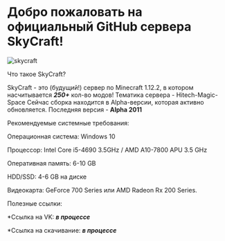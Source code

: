 # Добро пожаловать на официальный GitHub сервера SkyCraft!
![skycraft](https://user-images.githubusercontent.com/112784806/213673544-64d86c62-f6aa-4811-87a6-a7c5408591e4.png)

Что такое SkyCraft?

SkyCraft - это (будущий!) сервер по Minecraft 1.12.2, в котором насчитывается ***250+*** кол-во модов! Тематика сервера - Hitech-Magic-Space
Сейчас сборка находится в Alpha-версии, которая активно обновляется. Последняя версия -  **Alpha 2011**



Рекомендуемые системные требования:

Операционная система: Windows 10

Процессор: Intel Core i5-4690 3.5GHz / AMD A10-7800 APU 3.5 GHz

Оперативная память: 6-10 GB

HDD/SSD: 4-6 GB на диске

Видеокарта: GeForce 700 Series или AMD Radeon Rx 200 Series.


Полезные ссылки:

*Ссылка на VK: ***в процессе***

*Ссылка на скачивание: ***в процессе***
